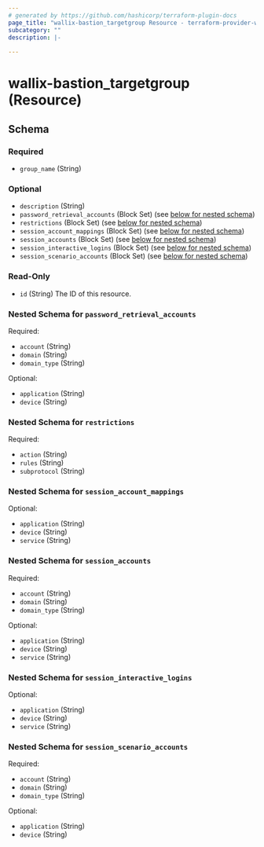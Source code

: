 ```yaml
---
# generated by https://github.com/hashicorp/terraform-plugin-docs
page_title: "wallix-bastion_targetgroup Resource - terraform-provider-wallix-bastion"
subcategory: ""
description: |-
  
---
```


# wallix-bastion_targetgroup (Resource)





<!-- schema generated by tfplugindocs -->
## Schema

### Required

- `group_name` (String)

### Optional

- `description` (String)
- `password_retrieval_accounts` (Block Set) (see [below for nested schema](#nestedblock--password_retrieval_accounts))
- `restrictions` (Block Set) (see [below for nested schema](#nestedblock--restrictions))
- `session_account_mappings` (Block Set) (see [below for nested schema](#nestedblock--session_account_mappings))
- `session_accounts` (Block Set) (see [below for nested schema](#nestedblock--session_accounts))
- `session_interactive_logins` (Block Set) (see [below for nested schema](#nestedblock--session_interactive_logins))
- `session_scenario_accounts` (Block Set) (see [below for nested schema](#nestedblock--session_scenario_accounts))

### Read-Only

- `id` (String) The ID of this resource.

<a id="nestedblock--password_retrieval_accounts"></a>
### Nested Schema for `password_retrieval_accounts`

Required:

- `account` (String)
- `domain` (String)
- `domain_type` (String)

Optional:

- `application` (String)
- `device` (String)


<a id="nestedblock--restrictions"></a>
### Nested Schema for `restrictions`

Required:

- `action` (String)
- `rules` (String)
- `subprotocol` (String)


<a id="nestedblock--session_account_mappings"></a>
### Nested Schema for `session_account_mappings`

Optional:

- `application` (String)
- `device` (String)
- `service` (String)


<a id="nestedblock--session_accounts"></a>
### Nested Schema for `session_accounts`

Required:

- `account` (String)
- `domain` (String)
- `domain_type` (String)

Optional:

- `application` (String)
- `device` (String)
- `service` (String)


<a id="nestedblock--session_interactive_logins"></a>
### Nested Schema for `session_interactive_logins`

Optional:

- `application` (String)
- `device` (String)
- `service` (String)


<a id="nestedblock--session_scenario_accounts"></a>
### Nested Schema for `session_scenario_accounts`

Required:

- `account` (String)
- `domain` (String)
- `domain_type` (String)

Optional:

- `application` (String)
- `device` (String)
